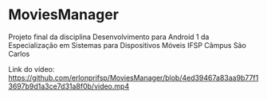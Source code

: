 # MoviesManager

Projeto final da disciplina Desenvolvimento para Android 1 da Especialização em Sistemas para Dispositivos Móveis IFSP Câmpus São Carlos

Link do vídeo:
https://github.com/erlonprifsp/MoviesManager/blob/4ed39467a83aa9b77f13697b9d1a3ce7d31a8f0b/video.mp4
